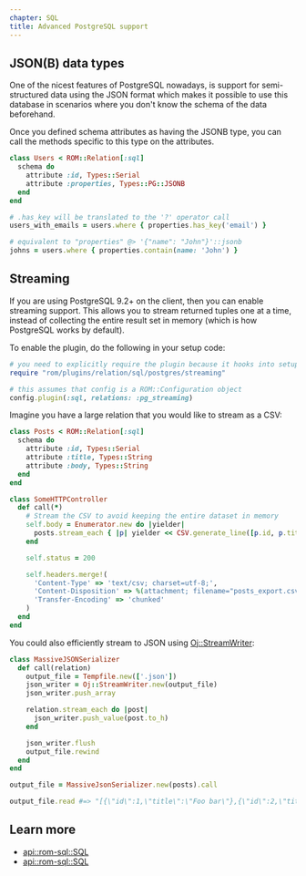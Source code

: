 ```yaml
---
chapter: SQL
title: Advanced PostgreSQL support
---
```


## JSON(B) data types

One of the nicest features of PostgreSQL nowadays, is support for semi-structured data using the JSON format which makes it possible to use this database in scenarios where you don't know the schema of the data beforehand.

Once you defined schema attributes as having the JSONB type, you can call the methods specific to this type on the attributes.

```ruby
class Users < ROM::Relation[:sql]
  schema do
    attribute :id, Types::Serial
    attribute :properties, Types::PG::JSONB
  end
end

# .has_key will be translated to the '?' operator call
users_with_emails = users.where { properties.has_key('email') }

# equivalent to "properties" @> '{"name": "John"}'::jsonb
johns = users.where { properties.contain(name: 'John') }
```

## Streaming

If you are using PostgreSQL 9.2+ on the client, then you can enable streaming support. This allows you to stream returned tuples one at a time, instead of collecting the entire result set in memory (which is how PostgreSQL works by default).

To enable the plugin, do the following in your setup code:

```ruby
# you need to explicitly require the plugin because it hooks into setup process automatically
require "rom/plugins/relation/sql/postgres/streaming"

# this assumes that config is a ROM::Configuration object
config.plugin(:sql, relations: :pg_streaming)
```

Imagine you have a large relation that you would like to stream as a CSV:

```ruby
class Posts < ROM::Relation[:sql]
  schema do
    attribute :id, Types::Serial
    attribute :title, Types::String
    attribute :body, Types::String
  end
end

class SomeHTTPController
  def call(*)
    # Stream the CSV to avoid keeping the entire dataset in memory
    self.body = Enumerator.new do |yielder|
      posts.stream_each { |p| yielder << CSV.generate_line([p.id, p.title, p.body]) }
    end

    self.status = 200

    self.headers.merge!(
      'Content-Type' => 'text/csv; charset=utf-8;',
      'Content-Disposition' => %(attachment; filename="posts_export.csv"),
      'Transfer-Encoding' => 'chunked'
    )
  end
end
```

You could also efficiently stream to JSON using [Oj::StreamWriter](https://www.rubydoc.info/github/ohler55/oj/Oj/StreamWriter):

```ruby
class MassiveJSONSerializer
  def call(relation)
    output_file = Tempfile.new(['.json'])
    json_writer = Oj::StreamWriter.new(output_file)
    json_writer.push_array

    relation.stream_each do |post|
      json_writer.push_value(post.to_h)
    end

    json_writer.flush
    output_file.rewind
  end
end

output_file = MassiveJsonSerializer.new(posts).call

output_file.read #=> "[{\"id\":1,\"title\":\"Foo bar\"},{\"id\":2,\"title\":\"My post name\"}]"
```

## Learn more

* [api::rom-sql::SQL](Attribute)
* [api::rom-sql::SQL](Postgres/Types)
